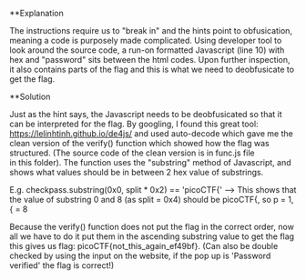 **Explanation

The instructions require us to "break in" and the hints point to obfusication, meaning a code is purposely made complicated. Using developer tool to look around
the source code, a run-on formatted Javascript (line 10) with hex and "password" sits between the html codes. Upon further inspection, it also contains parts 
of the flag and this is what we need to deobfusicate to get the flag. 

**Solution

Just as the hint says, the Javascript needs to be deobfusicated so that it can be interpreted for the flag. By googling, I found this great tool: https://lelinhtinh.github.io/de4js/
and used auto-decode which gave me the clean version of the verify() function which showed how the flag was structured. (The source code of the clean version is in func.js file  
in this folder). The function uses the "substring" method of Javascript, and shows what values should be in between 2 hex value of substrings. 

E.g. checkpass.substring(0x0, split * 0x2) == 'picoCTF{' --> This shows that the value of substring 0 and 8 (as split = 0x4) should be picoCTF{, so p = 1, { = 8

Because the verify() function does not put the flag in the correct order, now all we have to do it put them in the ascending substring value to get the flag
this gives us flag: picoCTF{not_this_again_ef49bf}. 
(Can also be double checked by using the input on the website, if the pop up is 'Password verified' the flag is correct!)
